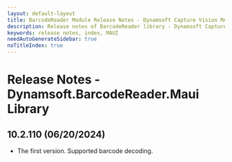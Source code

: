 ```yaml
---
layout: default-layout
title: BarcodeReader Module Release Notes - Dynamsoft Capture Vision MAUI Edition
description: Release notes of BarcodeReader library - Dynamsoft Capture Vision MAUI Edition.
keywords: release notes, index, MAUI
needAutoGenerateSidebar: true
noTitleIndex: true
---
```


# Release Notes - Dynamsoft.BarcodeReader.Maui Library

## 10.2.110 (06/20/2024)

- The first version. Supported barcode decoding.
